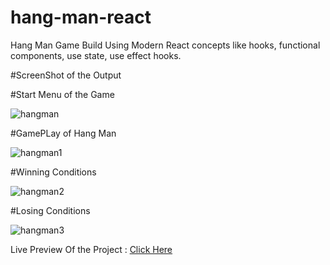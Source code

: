 # hang-man-react
Hang Man Game Build Using Modern React concepts like hooks, functional components, use state, use effect hooks.



#ScreenShot of the Output 


#Start Menu of the Game


![hangman](https://user-images.githubusercontent.com/70085321/120995114-d3635b00-c7a4-11eb-988f-27040a1a3253.PNG)






#GamePLay of Hang Man




![hangman1](https://user-images.githubusercontent.com/70085321/120995122-d4948800-c7a4-11eb-84cf-49de1db55cb2.PNG)





#Winning Conditions





![hangman2](https://user-images.githubusercontent.com/70085321/120995124-d52d1e80-c7a4-11eb-9f58-c5b2f4bf89c3.PNG)






#Losing Conditions





![hangman3](https://user-images.githubusercontent.com/70085321/120995126-d5c5b500-c7a4-11eb-9626-b09754d4f26f.PNG)








Live Preview Of the Project : [Click Here](https://laughing-shannon-47ab98.netlify.app/)


